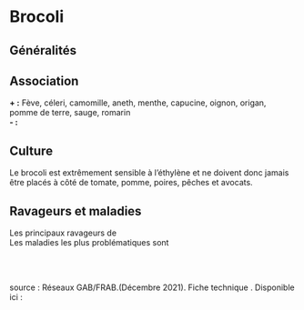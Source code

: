 # Brocoli

## Généralités  


## Association  

**+ :** Fève, céleri, camomille, aneth, menthe, capucine, oignon, origan, pomme de terre, sauge, romarin  
**- :** 

## Culture  

Le brocoli est extrêmement sensible à l’éthylène et ne doivent donc jamais être placés à côté de tomate, pomme, poires, pêches et avocats.

## Ravageurs et maladies  

Les principaux ravageurs de   
Les maladies les plus problématiques sont
  
<br>  
<br>
      
source : Réseaux GAB/FRAB.(Décembre 2021). Fiche technique . Disponible ici : 



